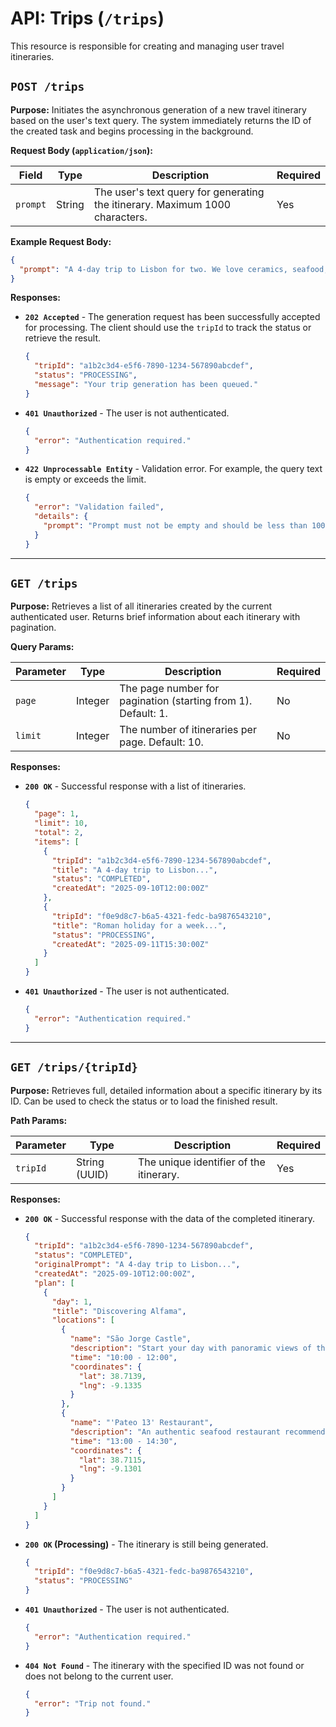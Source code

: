 # API: Trips (`/trips`)

This resource is responsible for creating and managing user travel itineraries.

## `POST /trips`

**Purpose:** Initiates the asynchronous generation of a new travel itinerary based on the user's text query. The system immediately returns the ID of the created task and begins processing in the background.

**Request Body (`application/json`):**

| Field | Type | Description | Required |
|---|---|---|---|
| `prompt` | String | The user's text query for generating the itinerary. Maximum 1000 characters. | Yes |

**Example Request Body:**
```json
{
  "prompt": "A 4-day trip to Lisbon for two. We love ceramics, seafood, and non-touristy viewpoints. Budget 500 euros."
}
```

**Responses:**

*   **`202 Accepted`** - The generation request has been successfully accepted for processing. The client should use the `tripId` to track the status or retrieve the result.
    ```json
    {
      "tripId": "a1b2c3d4-e5f6-7890-1234-567890abcdef",
      "status": "PROCESSING",
      "message": "Your trip generation has been queued."
    }
    ```
*   **`401 Unauthorized`** - The user is not authenticated.
    ```json
    {
      "error": "Authentication required."
    }
    ```
*   **`422 Unprocessable Entity`** - Validation error. For example, the query text is empty or exceeds the limit.
    ```json
    {
      "error": "Validation failed",
      "details": {
        "prompt": "Prompt must not be empty and should be less than 1000 characters."
      }
    }
    ```

---
## `GET /trips`

**Purpose:** Retrieves a list of all itineraries created by the current authenticated user. Returns brief information about each itinerary with pagination.

**Query Params:**

| Parameter | Type | Description | Required |
|---|---|---|---|
| `page` | Integer | The page number for pagination (starting from 1). Default: 1. | No |
| `limit` | Integer | The number of itineraries per page. Default: 10. | No |

**Responses:**

*   **`200 OK`** - Successful response with a list of itineraries.
    ```json
    {
      "page": 1,
      "limit": 10,
      "total": 2,
      "items": [
        {
          "tripId": "a1b2c3d4-e5f6-7890-1234-567890abcdef",
          "title": "A 4-day trip to Lisbon...",
          "status": "COMPLETED",
          "createdAt": "2025-09-10T12:00:00Z"
        },
        {
          "tripId": "f0e9d8c7-b6a5-4321-fedc-ba9876543210",
          "title": "Roman holiday for a week...",
          "status": "PROCESSING",
          "createdAt": "2025-09-11T15:30:00Z"
        }
      ]
    }
    ```
*   **`401 Unauthorized`** - The user is not authenticated.
    ```json
    {
      "error": "Authentication required."
    }
    ```

---
## `GET /trips/{tripId}`

**Purpose:** Retrieves full, detailed information about a specific itinerary by its ID. Can be used to check the status or to load the finished result.

**Path Params:**

| Parameter | Type | Description | Required |
|---|---|---|---|
| `tripId` | String (UUID) | The unique identifier of the itinerary. | Yes |

**Responses:**

*   **`200 OK`** - Successful response with the data of the completed itinerary.
    ```json
    {
      "tripId": "a1b2c3d4-e5f6-7890-1234-567890abcdef",
      "status": "COMPLETED",
      "originalPrompt": "A 4-day trip to Lisbon...",
      "createdAt": "2025-09-10T12:00:00Z",
      "plan": [
        {
          "day": 1,
          "title": "Discovering Alfama",
          "locations": [
            {
              "name": "São Jorge Castle",
              "description": "Start your day with panoramic views of the city.",
              "time": "10:00 - 12:00",
              "coordinates": {
                "lat": 38.7139,
                "lng": -9.1335
              }
            },
            {
              "name": "'Pateo 13' Restaurant",
              "description": "An authentic seafood restaurant recommended by locals.",
              "time": "13:00 - 14:30",
              "coordinates": {
                "lat": 38.7115,
                "lng": -9.1301
              }
            }
          ]
        }
      ]
    }
    ```
*   **`200 OK` (Processing)** - The itinerary is still being generated.
    ```json
    {
      "tripId": "f0e9d8c7-b6a5-4321-fedc-ba9876543210",
      "status": "PROCESSING"
    }
    ```
*   **`401 Unauthorized`** - The user is not authenticated.
    ```json
    {
      "error": "Authentication required."
    }
    ```
*   **`404 Not Found`** - The itinerary with the specified ID was not found or does not belong to the current user.
    ```json
    {
      "error": "Trip not found."
    }
    ```
